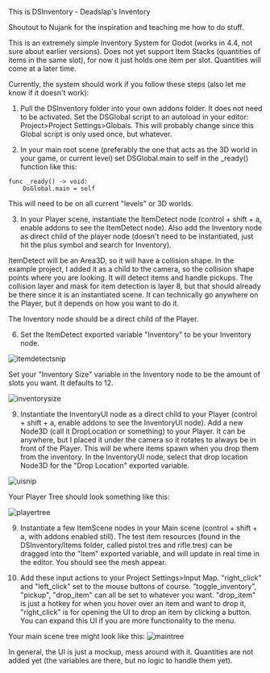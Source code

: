 This is DSInventory - Deadslap's Inventory

Shoutout to Nujank for the inspiration and teaching me how to do stuff.

This is an extremely simple Inventory System for Godot (works in 4.4, not sure about earlier versions). Does not yet support Item Stacks (quantities of items in the same slot), for now it just holds one item 
per slot. Quantities will come at a later time.

Currently, the system should work if you follow these steps (also let me know if it doesn't work):

1. Pull the DSInventory folder into your own addons folder. It does not need to be activated. Set the DSGlobal script to an autoload in your editor: Project>Project Settings>Globals.
This will probably change since this Global script is only used once, but whatever.

2. In your main root scene (preferably the one that acts as the 3D world in your game, or current level) set DSGlobal.main to self in the _ready() function like this:
```
func _ready() -> void:
	DsGlobal.main = self
```
This will need to be on all current "levels" or 3D worlds.

3. In your Player scene, instantiate the ItemDetect node (control + shift + a, enable addons to see the ItemDetect node). Also add the Inventory node as direct child of the player node (doesn't need to be instantiated, just hit the plus symbol and search for Inventory).

ItemDetect will be an Area3D, so it will have a collision shape. In the example project, I added it as a child to the camera,
so the collision shape points where you are looking. It will detect items and handle pickups. The collision layer and mask for item detection is layer 8, but that should already be there since it is an instantiated scene. It can technically go anywhere on the Player, but it depends on how you want to do it. 

The Inventory node should be a direct child of the Player.

6. Set the ItemDetect exported variable "Inventory" to be your Inventory node.

![itemdetectsnip](https://github.com/user-attachments/assets/b5f51db8-8265-4c9a-b905-1c947f7f9e58)

Set your "Inventory Size" variable in the Inventory node to be the amount of slots you want. It defaults to 12.

![inventorysize](https://github.com/user-attachments/assets/f029c7b4-4313-4278-9075-6fab3246e174)

   
9. Instantiate the InventoryUI node as a direct child to your Player (control + shift + a, enable addons to see the InventoryUI node). Add a new Node3D (call it DropLocation or something) to your Player. It can be anywhere, but I placed
it under the camera so it rotates to always be in front of the Player. This will be where items spawn when you drop them from the inventory. In the InventoryUI node, select that drop location Node3D for the
"Drop Location" exported variable.

![uisnip](https://github.com/user-attachments/assets/e93f8c31-ec95-45c6-a27c-0d19ca5f8ba1)


Your Player Tree should look something like this:

![playertree](https://github.com/user-attachments/assets/1543666e-7011-4a6f-ae70-7db96f99526e)


9. Instantiate a few ItemScene nodes in your Main scene (control + shift + a, with addons enabled still). The test item resources (found in the DSInventory/Items folder, called pistol.tres and rifle.tres) can be dragged into the "Item" exported variable, and will
update in real time in the editor. You should see the mesh appear.

10. Add these input actions to your Project Settings>Input Map. "right_click" and "left_click" set to the mouse buttons of course. "toggle_inventory", "pickup", "drop_item" can all be set to whatever you want. "drop_item" is just a
hotkey for when you hover over an item and want to drop it, "right_click" is for opening the UI to drop an item by clicking a button. You can expand this UI if you are more functionality to the menu. 

Your main scene tree might look like this:
![maintree](https://github.com/user-attachments/assets/42e7f566-3d54-46a9-991d-a99336c9f93a)


In general, the UI is just a mockup, mess around with it. Quantities are not added yet (the variables are there, but no logic to handle them yet).
